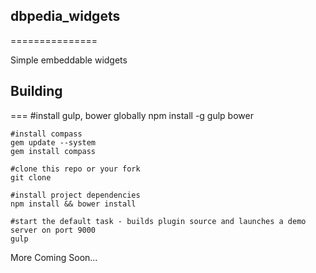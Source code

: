 ## dbpedia_widgets ##
===============

Simple  embeddable widgets


## Building ##
===
	#install gulp, bower globally
	npm install -g gulp bower

	#install compass
	gem update --system
	gem install compass

	#clone this repo or your fork
	git clone

	#install project dependencies
	npm install && bower install

	#start the default task - builds plugin source and launches a demo server on port 9000
	gulp


More Coming Soon...